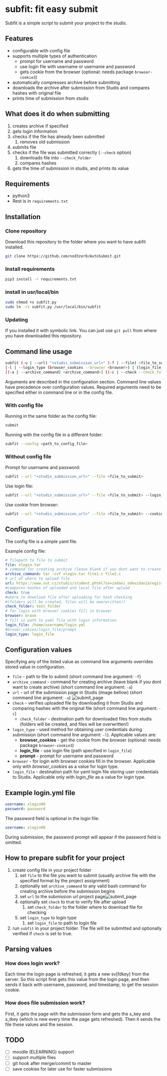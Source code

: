 # subfit: fit easy submit

Subfit is a simple script to submit your project to the studis.

## Features

- configurable with config file
- supports multiple types of authentication
  - prompt for username and password
  - use login file with username or username and password
  - gets cookie from the browser (optional: needs package `browser-cookie3`)
- automatically compresses archive before submitting
- downloads the archive after submission from Studis and compares hashes with original file 
- prints time of submission from studis

## What does it do when submitting

1. creates archive if specified
2. gets login information
3. checks if the file has already been submitted
   1. removes old submission
4. submits file
5. checks if the file was submitted correctly (`--check` option)
   1. downloads file into `--check_folder`
   2. compares hashes
6. gets the time of submission in studis, and prints its value

## Requirements

- python3
- Rest is in `requirements.txt`

## Installation

### Clone repository

Download this repository to the folder where you want to have subfit installed.

```bash
git clone https://github.com/nod3zer0/AutoSubmit.git
```

### Install requirements

```bash
pip3 install -r requirements.txt
```

### install in usr/local/bin

```bash
sudo chmod +x subfit.py
sudo ln -rs subfit.py /usr/local/bin/subfit   
```

### Updating

If you installed it with symbolic link. You can just use `git pull` from where you have downloaded this repository.

## Command line usage

```bash
subfit (-u | --url) "<studis_submission_url>" (-f | --file) <file_to_submit>
[-l | --login_type (browser_cookies --browser <browser>) | (login_file --login_file <path_to_login_file>) | prompt)]
[(-a | --archive_command) <archive_command>] [(-c | --check --check_folder <path_to_check_folder)]
```

Arguments are described in the configuration section. Command line values have precedence over configuration values. Required arguments need to be specified either in command line or in the config file.

### With config file

Running in the same folder as the config file:

```bash
submit
```

Running with the config file in a different folder:

```bash
subfit --config <path_to_config_file>
```

### Without config file

Prompt for username and password:

```bash
subfit --url "<studis_submission_url>" --file <file_to_submit>
```

Use login file:

```bash
subfit --url "<studis_submission_url>" --file <file_to_submit> --login_file <login_file>
```

Use cookie from browser:

```bash
subfit --url "<studis_submission_url>" --file <file_to_submit> --cookie <cookie_name>
```

## Configuration file

The config file is a simple yaml file.

Example config file:

```yaml
# filepath to file to submit
file: xlogin.tar
# command for creating archive (leave blank if you dont want to create archive)
archive_command: tar -cvf xlogin.tar file1.c file2.c
# url of where to upload file
url: https://www.vut.cz/studis/student.phtml?sn=zadani_odevzdani&registrace_zadani_id=971964&apid=268279
#compares hashes of uploaded and local file after upload
check: true
#where to download file after uploading for hash checking
#(folders will be created, files will be owerwritten!)
check_folder: test_folder
# for login with browser cookies fill in browser
browser: brave
# fill in path to yaml file with login information
login_file: /home/username/login.yml
#broser_cokies/login_file/prompt
login_type: login_file
```

## Configuration values

Specifying any of the listed value as command line arguments overrides stored value in configuration.

- `file` - path to file to submit (short command line argument: `-f`)
- `archive_command` - command for creating archive (leave blank if you dont want to create archive) (short command line argument: `-a`)
- `url` - url of the submission page in Studis (image bellow) (short command line argument: `-u`) ![submit_page](./docs/img/submit_page.png)
- `check` - verifies uploaded file by downloading it from Studis and comparing hashes with the original file (short command line argument: `-c`)
  - `check_folder` - destination path for downloaded files from studis (folders will be created, and files will be overwritten!)
- `login_type` - used method for obtaining user credentials during submission (short command line argument: `-l`). Applicable values are:
  - **browser_cookies** - get the cookie from the browser (optional: needs package `browser-cookie3`)
  - **login_file** - use login file (path specified in `login_file`)
  - **prompt** - prompt for username and password
- `browser` - for login with browser cookies fill in the browser. Applicable only with *browser_cookies* as a value for login type.
- `login_file` - destination path for yaml login file storing user credentials to Studis. Applicable only with *login_file* as a value for login type.

## Example login.yml file

```yaml
username: xlogin00
password: password
```

The password field is optional in the login file:

```yaml
username: xlogin00
```

During submission, the password prompt will appear if the password field is omitted.

## How to prepare subfit for your project

1. create config file in your project folder
   1. set `file` to the file you want to submit (usually archive file with the specified format by the  project assignment)
   2. optionally set `archive_command` to any valid bash command for creating archive before the submission begins
   3. set `url` to the submission url project page![submit_page](./docs/img/submit_page.png)
   4. optionally set `check` to true to verify file after upload
      1. set `check_folder` to the folder where to download file for checking
   5. set `login_type` to login type
      1. set `login_file` to path to login file
2. run `subfit` in your project folder. The file will be submitted and optionally verified if `check` is set to true.

## Parsing values

### How does login work?

Each time the login page is refreshed, it gets a new sv[fdkey] from the server. So this script first gets this value from the login page, and then sends it back with username, password, and timestamp, to get the session cookie.

### How does file submission work?

First, it gets the page with the submission form and gets the s_key and s_tkey (which is new every time the page gets refreshed). Then it sends the file these values and the session.

## TODO

- [ ] moodle (ELEARNING) support
- [ ] support multiple files
- [ ] git hook after merge/commit to master
- [ ] save cookies for later use for faster submissions
